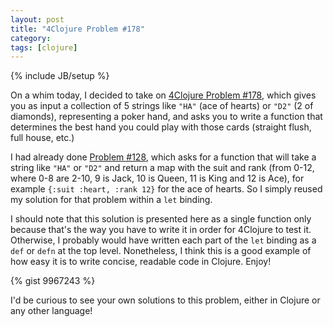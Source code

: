 ```yaml
---
layout: post
title: "4Clojure Problem #178"
category:
tags: [clojure]
---
```

{% include JB/setup %}

On a whim today, I decided to take on [4Clojure Problem #178][p178], which gives you as input a collection of 5 strings like `"HA"` (ace of hearts) or `"D2"` (2 of diamonds), representing a poker hand, and asks you to write a function that determines the best hand you could play with those cards (straight flush, full house, etc.)

I had already done [Problem #128][p128], which asks for a function that will take a string like `"HA"` or `"D2"` and return a map with the suit and rank (from 0-12, where 0-8 are 2-10, 9 is Jack, 10 is Queen, 11 is King and 12 is Ace), for example `{:suit :heart, :rank 12}` for the ace of hearts. So I simply reused my solution for that problem within a `let` binding.

I should note that this solution is presented here as a single function only because that's the way you have to write it in order for 4Clojure to test it. Otherwise, I probably would have written each part of the `let` binding as a `def` or `defn` at the top level. Nonetheless, I think this is a good example of how easy it is to write concise, readable code in Clojure. Enjoy!

[p178]: http://www.4clojure.com/problem/178
[p128]: http://www.4clojure.com/problem/128

{% gist 9967243 %}

I'd be curious to see your own solutions to this problem, either in Clojure or any other language!
